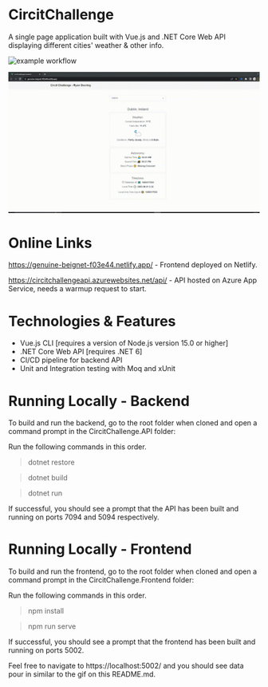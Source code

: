 <h1>CircitChallenge</h1>
<p>A single page application built with Vue.js and .NET Core Web API displaying different cities' weather & other info. </p>

![example workflow](https://github.com/ryandeering/CircitChallenge/actions/workflows/CircitChallengeAPI.yml/badge.svg)

<img src="https://github.com/ryandeering/circitchallenge/blob/main/docs/demo.gif" alt="Demo gif" title="Demo gif" width="1000"/>

<h1>Online Links</h1>

https://genuine-beignet-f03e44.netlify.app/ - Frontend deployed on Netlify.

https://circitchallengeapi.azurewebsites.net/api/ - API hosted on Azure App Service, needs a warmup request to start.

<h1>Technologies & Features</h1>

* Vue.js CLI [requires a version of Node.js version 15.0 or higher]
* .NET Core Web API [requires .NET 6]
* CI/CD pipeline for backend API
* Unit and Integration testing with Moq and xUnit

<h1>Running Locally - Backend</h1>

To build and run the backend, go to the root folder when cloned and open a command prompt in the CircitChallenge.API folder:

Run the following commands in this order.

>dotnet restore

>dotnet build

>dotnet run

If successful, you should see a prompt that the API has been built and running on ports 7094 and 5094 respectively.

<h1>Running Locally - Frontend</h1>

To build and run the frontend, go to the root folder when cloned and open a command prompt in the CircitChallenge.Frontend folder:

Run the following commands in this order.

>npm install

>npm run serve

If successful, you should see a prompt that the frontend has been built and running on ports 5002.

Feel free to navigate to https://localhost:5002/ and you should see data pour in similar to the gif on this README.md.

